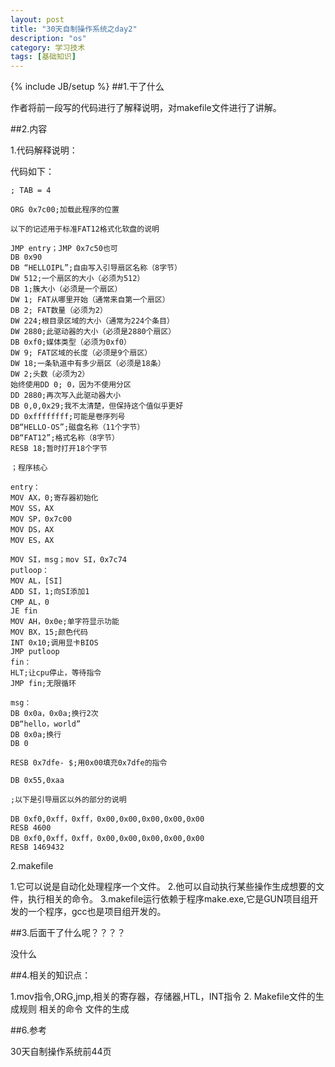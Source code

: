 ```yaml
---
layout: post
title: "30天自制操作系统之day2"
description: "os"
category: 学习技术
tags: [基础知识]
---
```

{% include JB/setup %}
##1.干了什么

作者将前一段写的代码进行了解释说明，对makefile文件进行了讲解。

##2.内容

1.代码解释说明：

代码如下：
```;hello-OS
; TAB = 4

ORG 0x7c00;加载此程序的位置

以下的记述用于标准FAT12格式化软盘的说明

JMP entry；JMP 0x7c50也可
DB 0x90
DB “HELLOIPL”;自由写入引导扇区名称（8字节）
DW 512;一个扇区的大小（必须为512）
DB 1;簇大小（必须是一个扇区）
DW 1; FAT从哪里开始（通常来自第一个扇区）
DB 2; FAT数量（必须为2）
DW 224;根目录区域的大小（通常为224个条目）
DW 2880;此驱动器的大小（必须是2880个扇区）
DB 0xf0;媒体类型（必须为0xf0）
DW 9; FAT区域的长度（必须是9个扇区）
DW 18;一条轨道中有多少扇区（必须是18条）
DW 2;头数（必须为2）
始终使用DD 0; 0，因为不使用分区
DD 2880;再次写入此驱动器大小
DB 0,0,0x29;我不太清楚，但保持这个值似乎更好
DD 0xffffffff;可能是卷序列号
DB“HELLO-OS”;磁盘名称（11个字节）
DB“FAT12”;格式名称（8字节）
RESB 18;暂时打开18个字节

；程序核心

entry：
MOV AX，0;寄存器初始化
MOV SS，AX
MOV SP，0x7c00
MOV DS，AX
MOV ES，AX

MOV SI，msg；mov SI，0x7c74
putloop：
MOV AL，[SI]
ADD SI，1;向SI添加1
CMP AL，0
JE fin
MOV AH，0x0e;单字符显示功能
MOV BX，15;颜色代码
INT 0x10;调用显卡BIOS
JMP putloop
fin：
HLT;让cpu停止，等待指令
JMP fin;无限循环

msg：
DB 0x0a，0x0a;换行2次
DB“hello，world”
DB 0x0a;换行
DB 0

RESB 0x7dfe- $;用0x00填充0x7dfe的指令

DB 0x55,0xaa

;以下是引导扇区以外的部分的说明

DB 0xf0,0xff，0xff，0x00,0x00,0x00,0x00,0x00
RESB 4600
DB 0xf0,0xff，0xff，0x00,0x00,0x00,0x00,0x00
RESB 1469432
```

2.makefile

1.它可以说是自动化处理程序一个文件。
2.他可以自动执行某些操作生成想要的文件，执行相关的命令。
3.makefile运行依赖于程序make.exe,它是GUN项目组开发的一个程序，gcc也是项目组开发的。




##3.后面干了什么呢？？？？

没什么

##4.相关的知识点：

1.mov指令,ORG,jmp,相关的寄存器，存储器,HTL，INT指令
2. Makefile文件的生成规则
相关的命令
文件的生成

##6.参考

30天自制操作系统前44页
